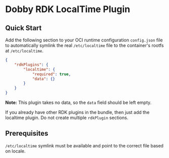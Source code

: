 # Dobby RDK LocalTime Plugin

## Quick Start
Add the following section to your OCI runtime configuration `config.json` file to automatically symlink the real `/etc/localtime` file to the container's rootfs at `/etc/localtime`.

```json
{
    "rdkPlugins": {
        "localtime": {
            "required": true,
            "data": {}
        }
    }
}
```

**Note:** This plugin takes no data, so the `data` field should be left empty.

If you already have other RDK plugins in the bundle, then just add the localtime plugin. Do not create multiple `rdkPlugin` sections.

## Prerequisites

`/etc/localtime` symlink must be available and point to the correct file based on locale.
